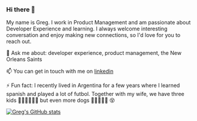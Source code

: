 ### Hi there 👋

My name is Greg. I work in Product Management and am passionate about Developer Experience and learning. I always welcome interesting conversation and enjoy making new connections, so I'd love for you to reach out.  

💬 Ask me about: developer experience, product management, the New Orleans Saints

📫 You can get in touch with me on [linkedin](http://linkedin.com/in/gregmondello) 

⚡ Fun fact: I recently lived in Argentina for a few years where I learned spanish and played a lot of futbol. Together with my wife, we have three kids 👦🏼👦🏾👧🏼 but even more dogs 🐕‍🦺🐩🦮🐶  :dizzy_face:



[![Greg's GitHub stats](https://github-readme-stats.vercel.app/api?username=gmondello)](https://github.com/anuraghazra/github-readme-stats) 


<!--
**gmondello/gmondello** is a ✨ _special_ ✨ repository because its `README.md` (this file) appears on your GitHub profile.

Here are some ideas to get you started:


-->
